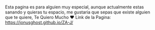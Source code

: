 Esta pagina es para alguien muy especial, aunque actualmente estas sanando y quieras tu espacio, me gustaria que sepas que existe alguien que te quiere, Te Quiero Mucho ❤️
Link de la Pagina: https://jonusghost.github.io/ZA-J/